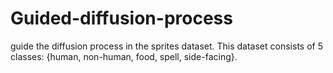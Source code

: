 # Guided-diffusion-process
guide the diffusion process in the sprites dataset. This dataset consists of 5 classes: {human, non-human, food, spell, side-facing}.
